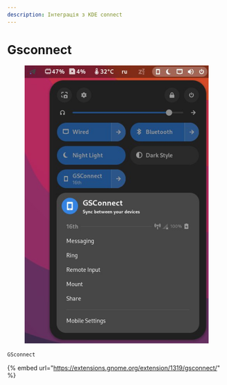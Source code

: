 ```yaml
---
description: Iнтеграція з KDE connect
---
```


# Gsconnect

<figure><img src="../../.gitbook/assets/image (37).png" alt=""><figcaption></figcaption></figure>

```bash
GSconnect
```

{% embed url="https://extensions.gnome.org/extension/1319/gsconnect/" %}

